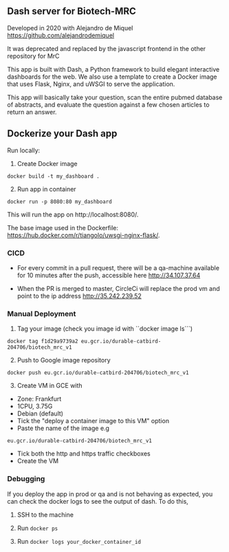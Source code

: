 ## Dash server for Biotech-MRC

Developed in 2020 with Alejandro de Miquel https://github.com/alejandrodemiquel

It was deprecated and replaced by the javascript frontend in the other repository for MrC

This app is built with Dash, a Python framework to build elegant interactive dashboards for the web. 
We also use a template to create a Docker image that uses Flask, Nginx, and uWSGI to serve the application.

This app will basically take your question, scan the entire pubmed database of abstracts, and evaluate the question against a few chosen articles to return an answer.



## Dockerize your Dash app

Run locally:

1. Create Docker image
```
docker build -t my_dashboard .
```

2. Run app in container
```
docker run -p 8080:80 my_dashboard
```
This will run the app on http://localhost:8080/.

The base image used in the Dockerfile: https://hub.docker.com/r/tiangolo/uwsgi-nginx-flask/.


### CICD

- For every commit in a pull request, there will be a qa-machine available for 10 minutes after the push, accessible here http://34.107.37.64 

- When the PR is merged to master, CircleCi will replace the prod vm and point to the ip address http://35.242.239.52

### Manual Deployment

1. Tag your image (check you image id with ``docker image ls```)

```
docker tag f1d29a9739a2 eu.gcr.io/durable-catbird-204706/biotech_mrc_v1
```

2. Push to Google image repository

```
docker push eu.gcr.io/durable-catbird-204706/biotech_mrc_v1
```

3. Create VM in GCE with

- Zone: Frankfurt
- 1CPU, 3.75G
- Debian (default)
- Tick the "deploy a container image to this VM" option
- Paste the name of the image e.g
 
 ```eu.gcr.io/durable-catbird-204706/biotech_mrc_v1```

- Tick both the http and https traffic checkboxes
- Create the VM


### Debugging

If you deploy the app in prod or qa and is not behaving as expected,
 you can check the docker logs to see the output of dash.  To do this,
 
 1. SSH to the machine
 
 2. Run ````docker ps````

 3. Run ```docker logs your_docker_container_id```




